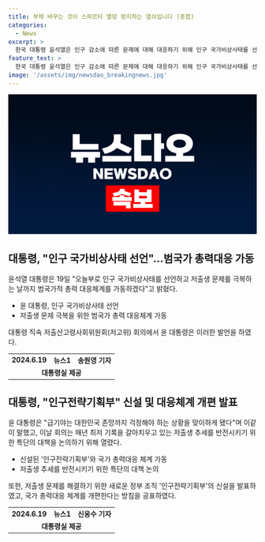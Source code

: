 ```yaml
---
title: 부채 바꾸는 것이 스파르타 멸망 방지하는 열쇠입니다 (종합)
categories:
  - News
excerpt: >
  한국 대통령 윤석열은 인구 감소에 따른 문제에 대해 대응하기 위해 인구 국가비상사태를 선언하고 총력 대응 체계를 가동할 것을 발표했다. 저출생 문제를 해결하기 위해 인구전략기획부를 신설하고, 일·가정 양립을 통한 환경 조성에 주력할 것이라고 밝혔다. 특히 육아휴직 환경을 개선하고 싶다는 약속과 함께 많은 관련 당국자와 기업 대표들이 참석한 회의에서 논의되었다. 대통령은 필요한 인식 전환 또한 강조하며, 인구 비상대책회의를 매월 개최하고 정책을 점검할 것이라고 밝혔다.
feature_text: >
  한국 대통령 윤석열은 인구 감소에 따른 문제에 대해 대응하기 위해 인구 국가비상사태를 선언하고 총력 대응 체계를 가동할 것을 발표했다. 저출생 문제를 해결하기 위해 인구전략기획부를 신설하고, 일·가정 양립을 통한 환경 조성에 주력할 것이라고 밝혔다. 특히 육아휴직 환경을 개선하고 싶다는 약속과 함께 많은 관련 당국자와 기업 대표들이 참석한 회의에서 논의되었다. 대통령은 필요한 인식 전환 또한 강조하며, 인구 비상대책회의를 매월 개최하고 정책을 점검할 것이라고 밝혔다.
image: '/assets/img/newsdao_breakingnews.jpg'
---
```


<p><img src="/assets/img/newsdao_breakingnews.jpg" alt="koreaapp 속보" /></p>

<h2 data-ke-size="size26">대통령, "인구 국가비상사태 선언"…범국가 총력대응 가동</h2>

<p data-ke-size="size16">윤석열 대통령은 19일 "오늘부로 인구 국가비상사태를 선언하고 저출생 문제를 극복하는 날까지 범국가적 총력 대응체계를 가동하겠다"고 밝혔다.</p>

<ul>
  <li>윤 대통령, 인구 국가비상사태 선언</li>
  <li>저출생 문제 극복을 위한 범국가 총력 대응체계 가동</li>
</ul>

<p data-ke-size="size16">대통령 직속 저출산고령사회위원회(저고위) 회의에서 윤 대통령은 이러한 발언을 하였다.</p>

<table>
  <tr>
    <td style="text-align: center; height: 17px;"><b>2024.6.19</b></td>
    <td style="text-align: center; height: 17px;"><b>뉴스1</b></td>
    <td style="text-align: center; height: 17px;"><b>송원영 기자</b></td>
  </tr>
  <tr>
    <td style="text-align: center; height: 17px;" colspan="3"><b>대통령실 제공</b></td>
  </tr>
</table>

<h2 data-ke-size="size26">대통령, "인구전략기획부" 신설 및 대응체계 개편 발표</h2>

<p data-ke-size="size16">윤 대통령은 "급기야는 대한민국 존망까지 걱정해야 하는 상황을 맞이하게 됐다"며 이같이 말했고, 이날 회의는 매년 최저 기록을 갈아치우고 있는 저출생 추세를 반전시키기 위한 특단의 대책을 논의하기 위해 열렸다. </p>

<ul>
  <li>신설된 '인구전략기획부'와 국가 총력대응 체계 가동</li>
  <li>저출생 추세를 반전시키기 위한 특단의 대책 논의</li>
</ul>

<p data-ke-size="size16">또한, 저출생 문제를 해결하기 위한 새로운 정부 조직 '인구전략기획부'의 신설을 발표하였고, 국가 총력대응 체계를 개편한다는 방침을 공표하였다.</p>

<table>
  <tr>
    <td style="text-align: center; height: 17px;"><b>2024.6.19</b></td>
    <td style="text-align: center; height: 17px;"><b>뉴스1</b></td>
    <td style="text-align: center; height: 17px;"><b>신웅수 기자</b></td>
  </tr>
  <tr>
    <td style="text-align: center; height: 17px;" colspan="3"><b>대통령실 제공</b></td>
  </tr>
</table>

